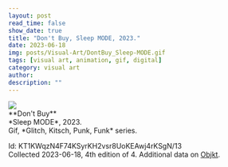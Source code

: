 ```yaml
---
layout: post
read_time: false
show_date: true
title: "Don't Buy, Sleep MODE, 2023."
date: 2023-06-18
img: posts/Visual-Art/DontBuy_Sleep-MODE.gif
tags: [visual art, animation, gif, digital]
category: visual art
author: 
description: ""
---
```


<img src='./assets/img/posts/Visual-Art/DontBuy_Sleep-MODE.gif'>

<br>
**Don't Buy**
<br>*Sleep MODE*, 2023.
<br>Gif, *Glitch, Kitsch, Punk, Funk* series.


 <div class="page-separator"></div>

Id: KT1KWqzN4F74KSyrKH2vsr8UoKEAwj4rKSgN/13
<br>Collected 2023-06-18, 4th edition of 4. Additional data on [Objkt](https://objkt.com/tokens/KT1KWqzN4F74KSyrKH2vsr8UoKEAwj4rKSgN/13).
